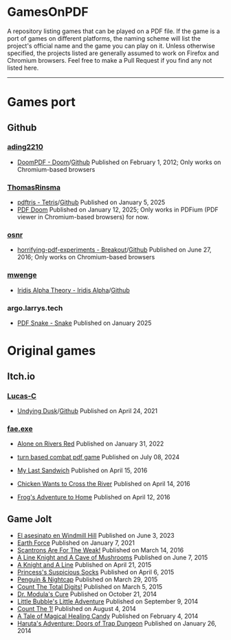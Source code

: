 # GamesOnPDF
A repository listing games that can be played on a PDF file. If the game is a port of games on different platforms, the naming scheme will list the project's official name and the game you can play on it. Unless otherwise specified, the projects listed are generally assumed to work on Firefox and Chromium browsers. Feel free to make a Pull Request if you find any not listed here.<br>

---
# Games port
## Github
### [ading2210](https://github.com/ading2210)
- [DoomPDF - Doom](https://doompdf.pages.dev/doom.pdf)/[Github](https://github.com/ading2210/doompdf) Published on February 1, 2012; Only works on Chromium-based browsers
### [ThomasRinsma](https://github.com/ThomasRinsma)
- [pdftris - Tetris](https://th0mas.nl/2025/01/12/tetris-in-a-pdf/)/[Github](https://github.com/ThomasRinsma/pdftris) Published on January 5, 2025
- [PDF Doom](https://github.com/ThomasRinsma/pdfdoom) Published on January 12, 2025; Only works in PDFium (PDF viewer in Chromium-based browsers) for now.

### [osnr](https://github.com/osnr)
- [horrifying-pdf-experiments - Breakout](https://cdn.jsdelivr.net/gh/osnr/horrifying-pdf-experiments@master/breakout.pdf)/[Github](https://github.com/osnr/horrifying-pdf-experiments) Published on June 27, 2016; Only works on Chromium-based browsers
### [mwenge](https://github.com/mwenge)
- [Iridis Alpha Theory - Iridis Alpha](https://iridisalpha.com/)/[Github](https://github.com/mwenge/iatheory/releases/tag/0.1)
### argo.larrys.tech
- [PDF Snake - Snake](https://argo.larrys.tech/snake_resume.pdf) Published on January 2025


# Original games
## Itch.io
### [Lucas-C](https://lucas-c.itch.io/)
- [Undying Dusk](https://lucas-c.itch.io/undying-dusk)/[Github](https://github.com/Lucas-C/undying-dusk) Published on April 24, 2021
### [fae.exe](https://faeexe.itch.io/)
- [Alone on Rivers Red](https://faeexe.itch.io/alone-on-rivers-red) Published on January 31, 2022

- [turn based combat pdf game](https://liambronjames.itch.io/turn-based-combat-pdf-game) Published on July 08, 2024
- [My Last Sandwich](https://vsioneithr.itch.io/my-last-sandwich) Published on April 15, 2016
- [Chicken Wants to Cross the River](https://vsioneithr.itch.io/chicken-wants-to-cross-the-river) Published on April 14, 2016
- [Frog's Adventure to Home](https://vsioneithr.itch.io/frogs-adventure-to-home) Published on April 12, 2016
## Game Jolt
- [El asesinato en Windmill Hill](https://gamejolt.com/games/windmill_hill/812270) Published on June 3, 2023
- [Earth Force](https://gamejolt.com/games/Ef/510386) Published on January 7, 2021
- [Scantrons Are For The Weak!](https://gamejolt.com/games/scantrons-are-for-the-weak/132994) Published on March 14, 2016
- [A Line Knight and A Cave of Mushrooms](https://gamejolt.com/games/a-line-knight-and-a-cave-of-mushrooms/72271) Published on June 7, 2015
- [A Knight and A Line](https://gamejolt.com/games/a-knight-and-a-line/61788) Published on April 21, 2015
- [Princess's Suspicious Socks](https://gamejolt.com/games/princess-s-suspicious-socks/58335) Published on April 6, 2015
- [Penguin & Nightcap](https://gamejolt.com/games/penguin-nightcap/24518) Published on March 29, 2015
- [Count The Total Digits!](https://gamejolt.com/games/count-the-total-digits/52358) Published on March 5, 2015
- [Dr. Modula's Cure](https://gamejolt.com/games/dr-modula-s-cure/36326) Published on October 21, 2014
- [Little Bubble's Little Adventure](https://gamejolt.com/games/little-bubble-s-little-adventure/34124) Published on September 9, 2014
- [Count The 1!](https://gamejolt.com/games/count-the-1/31325) Published on August 4, 2014
- [A Tale of Magical Healing Candy](https://gamejolt.com/games/a-tale-of-magical-healing-candy/22129) Published on February 4, 2014
- [Haruta's Adventure: Doors of Trap Dungeon](https://gamejolt.com/games/haruta-s-adventure-doors-of-trap-dungeon/21670) Published on January 26, 2014

